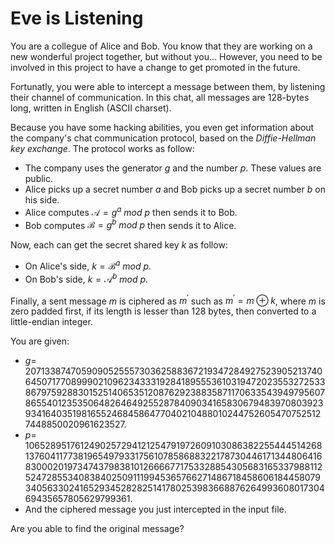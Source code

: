 # Eve is Listening

You are a collegue of Alice and Bob. You know that they are working on a new wonderful project together, but without you... However, you need to be involved in this project to have a change to get promoted in the future.

Fortunatly, you were able to intercept a message between them, by listening their channel of communication. In this chat, all messages are 128-bytes long, written in English (ASCII charset).

Because you have some hacking abilities, you even get information about the company's chat communication protocol, based on the *Diffie-Hellman key exchange*. The protocol works as follow:
- The company uses the generator $g$ and the number $p$. These values are public.
- Alice picks up a secret number $a$ and Bob picks up a secret number $b$ on his side.
- Alice computes $\mathcal{A}=g^a\ mod\ p$ then sends it to Bob.
- Bob computes $\mathcal{B}=g^b\ mod\ p$ then sends it to Alice.

Now, each can get the secret shared key $k$ as follow:
- On Alice's side, $k=\mathcal{B}^a\ mod\ p$.
- On Bob's side, $k=\mathcal{A}^b\ mod\ p$.

Finally, a sent message $m$ is ciphered as $m^{\prime}$ such as $m^{\prime}=m \oplus k$, where $m$ is zero padded first, if its length is lesser than 128 bytes, then converted to a little-endian integer.

You are given:
- $g=$ 20713387470590905255573036258836721934728492752390521374064507177089990210962343331928418955536103194720235532725338679759288301525140653512087629238835871170633543949795607865540123535064826464925528784090341658306794839708039239341640351981655246845864770402104880102447526054707525127448850020961623527.
- $p=$ 106528951761249025729412125479197260910308638225544451426813760411773819654979331756107858688322178730446171344806416830002019734743798381012666677175332885430568316533798811252472855340838402509111994536576627148671845860618445807934056330241652934528282514178025398366887626499360801730469435657805629799361.
- And the ciphered message you just intercepted in the input file.

Are you able to find the original message?
